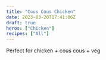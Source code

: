```yaml
---
title: "Cous Cous Chicken"
date: 2023-03-20T17:41:06Z
draft: true
heros: ["Chicken"]
recipes: ["All"]
---
```


Perfect for chicken + cous cous + veg